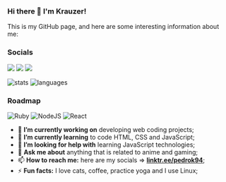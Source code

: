 ### Hi there 👋 I'm Krauzer!

This is my GitHub page, and here are some interesting information about me:

### Socials
[<img src="https://img.shields.io/badge/LinkTree-green?style=for-the-badge&logo=&logoColor=white">](https://linktr.ee/pedrok94)
[<img src="https://img.shields.io/badge/-LinkedIn-blue?style=for-the-badge&logo=&logoColor=white">](https://www.linkedin.com/in/pedro-krauzer-51103a101/)
[<img src="https://img.shields.io/badge/Instagram-red?style=for-the-badge&logo=&logoColor=white">](https://www.instagram.com/kraauzer/?hl=pt-br)

![stats](https://github-readme-stats.vercel.app/api?username=Krauzer94&show_icons=true&theme=dark&hide_rank=true&hide=prs)
![languages](https://github-readme-stats.vercel.app/api/top-langs/?username=Krauzer94&layout=compact&show_icons=true&theme=dark&hide_progress=false&hide=jupyter%20notebook)

### Roadmap
![Ruby](https://img.shields.io/badge/ruby-red.svg?style=for-the-badge&logo=ruby&logoColor=white)
![NodeJS](https://img.shields.io/badge/node.js-green?style=for-the-badge&logo=node.js&logoColor=white)
![React](https://img.shields.io/badge/react-blue.svg?style=for-the-badge&logo=react&logoColor=white)

- 🔭 **I’m currently working on** developing web coding projects;
- 🌱 **I’m currently learning** to code HTML, CSS and JavaScript;
- 🤔 **I’m looking for help with** learning JavaScript technologies;
- 💬 **Ask me about** anything that is related to anime and gaming;
- 📫 **How to reach me:** here are my socials => [**linktr.ee/pedrok94**](https://linktr.ee/pedrok94);
- ⚡ **Fun facts:** I love cats, coffee, practice yoga and I use Linux;
